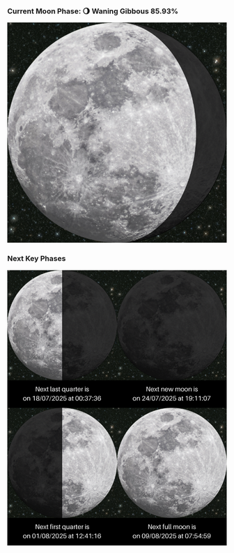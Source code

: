 ### Current Moon Phase: 🌖 Waning Gibbous 85.93%
![Moon Phase](moonphase.png)
### Next Key Phases
![Gallery](gallery.png)